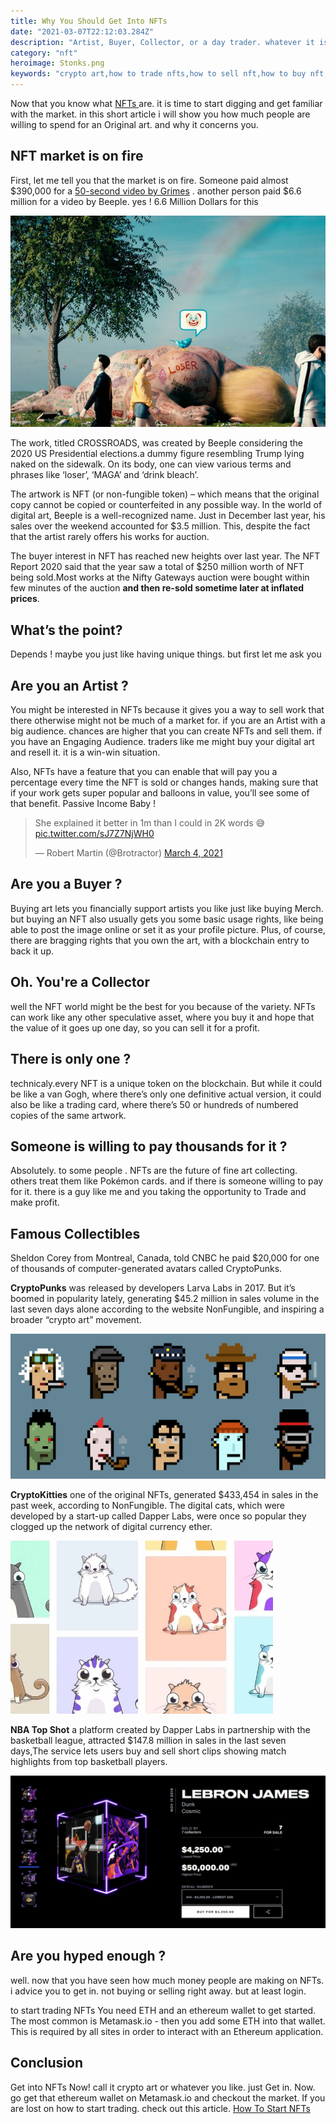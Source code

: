 ```yaml
---
title: Why You Should Get Into NFTs
date: "2021-03-07T22:12:03.284Z"
description: "Artist, Buyer, Collector, or a day trader. whatever it is . you need to get into NFTs now ! and here is why "
category: "nft"
heroimage: Stonks.png
keywords: "crypto art,how to trade nfts,how to sell nft,how to buy nft,sell nft,buy nft,trade nft"
---
```


Now that you know what <a href="/nfts/what-is-nft/"> NFTs </a> are. it is time to start digging and get familiar with the market. in this short article i will show you how much people are willing to spend for an Original art. and why it concerns you.

## NFT market is on fire

First, let me tell you that the market is on fire. Someone paid almost $390,000 for a <a href="https://niftygateway.com/itemdetail/primary/0x948b3515d81034a3c16d5393c6c155946c93c103/1" target="_blank"> 50-second video by Grimes</a> . another person paid $6.6 million for a video by Beeple. yes ! 6.6 Million Dollars for this

![Beeple Video](./beeple.jpg)

The work, titled CROSSROADS, was created by Beeple considering the 2020 US Presidential elections.a dummy figure resembling Trump lying naked on the sidewalk. On its body, one can view various terms and phrases like ‘loser’, ‘MAGA’ and ‘drink bleach’.

The artwork is NFT (or non-fungible token) – which means that the original copy cannot be copied or counterfeited in any possible way. In the world of digital art, Beeple is a well-recognized name. Just in December last year, his sales over the weekend accounted for $3.5 million. This, despite the fact that the artist rarely offers his works for auction.

The buyer interest in NFT has reached new heights over last year. The NFT Report 2020 said that the year saw a total of $250 million worth of NFT being sold.Most works at the Nifty Gateways auction were bought within few minutes of the auction <strong>and then re-sold sometime later at inflated prices</strong>.

## What’s the point?

Depends ! maybe you just like having unique things. but first let me ask you

## Are you an Artist ?

You might be interested in NFTs because it gives you a way to sell work that there otherwise might not be much of a market for. if you are an Artist with a big audience. chances are higher that you can create NFTs and sell them. if you have an Engaging Audience. traders like me might buy your digital art and resell it. it is a win-win situation.

Also, NFTs have a feature that you can enable that will pay you a percentage every time the NFT is sold or changes hands, making sure that if your work gets super popular and balloons in value, you’ll see some of that benefit. Passive Income Baby !

<div class="center-it">

<blockquote class="twitter-tweet"><p lang="en" dir="ltr">She explained it better in 1m than I could in 2K words 😅 <a href="https://t.co/sJ7Z7NjWH0">pic.twitter.com/sJ7Z7NjWH0</a></p>&mdash; Robert Martin (@Brotractor) <a href="https://twitter.com/Brotractor/status/1367527790728257536?ref_src=twsrc%5Etfw">March 4, 2021</a></blockquote>

</div>

## Are you a Buyer ?

Buying art lets you financially support artists you like just like buying Merch. but buying an NFT also usually gets you some basic usage rights, like being able to post the image online or set it as your profile picture. Plus, of course, there are bragging rights that you own the art, with a blockchain entry to back it up.

## Oh. You're a Collector

well the NFT world might be the best for you because of the variety. NFTs can work like any other speculative asset, where you buy it and hope that the value of it goes up one day, so you can sell it for a profit.

## There is only one ?

technicaly.every NFT is a unique token on the blockchain. But while it could be like a van Gogh, where there’s only one definitive actual version, it could also be like a trading card, where there’s 50 or hundreds of numbered copies of the same artwork.

## Someone is willing to pay thousands for it ?

Absolutely. to some people . NFTs are the future of fine art collecting. others treat them like Pokémon cards. and if there is someone willing to pay for it. there is a guy like me and you taking the opportunity to Trade and make profit.

## Famous Collectibles

Sheldon Corey from Montreal, Canada, told CNBC he paid $20,000 for one of thousands of computer-generated avatars called CryptoPunks.

<strong>CryptoPunks</strong> was released by developers Larva Labs in 2017. But it’s boomed in popularity lately, generating $45.2 million in sales volume in the last seven days alone according to the website NonFungible, and inspiring a broader “crypto art” movement.

![CryptoPunks](./cryptopunks.jpg)

<strong>CryptoKitties</strong> one of the original NFTs, generated $433,454 in sales in the past week, according to NonFungible. The digital cats, which were developed by a start-up called Dapper Labs, were once so popular they clogged up the network of digital currency ether.

![CryptoKitties](./cryptokitties.png)

<strong>NBA Top Shot</strong> a platform created by Dapper Labs in partnership with the basketball league, attracted $147.8 million in sales in the last seven days,The service lets users buy and sell short clips showing match highlights from top basketball players.

![NBA Top Shot](./nba.png)

## Are you hyped enough ?

well. now that you have seen how much money people are making on NFTs. i advice you to get in. not buying or selling right away. but at least login.

to start trading NFTs You need ETH and an ethereum wallet to get started. The most common is Metamask.io - then you add some ETH into that wallet. This is required by all sites in order to interact with an Ethereum application.

## Conclusion

Get into NFTs Now! call it crypto art or whatever you like. just Get in. Now. go get that ethereum wallet on Metamask.io and checkout the market. If you are lost on how to start trading. check out this article. <a href="/nfts/how-to-start/"> How To Start NFTs </a>

<!--

 -->
